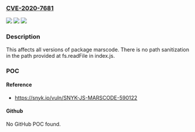 ### [CVE-2020-7681](https://cve.mitre.org/cgi-bin/cvename.cgi?name=CVE-2020-7681)
![](https://img.shields.io/static/v1?label=Product&message=marscode&color=blue)
![](https://img.shields.io/static/v1?label=Version&message=%3E%3D%200%20&color=brighgreen)
![](https://img.shields.io/static/v1?label=Vulnerability&message=Directory%20Traversal&color=brighgreen)

### Description

This affects all versions of package marscode. There is no path sanitization in the path provided at fs.readFile in index.js.

### POC

#### Reference
- https://snyk.io/vuln/SNYK-JS-MARSCODE-590122

#### Github
No GitHub POC found.

